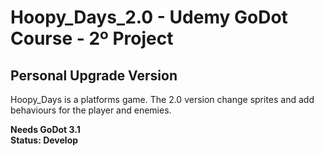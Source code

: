 # Hoopy_Days_2.0 - Udemy GoDot Course - 2º Project 
## Personal Upgrade Version 
Hoopy_Days is a platforms game. The 2.0 version change sprites and add behaviours for the player and enemies.

**Needs GoDot 3.1**
<br>**Status: Develop**<br>
